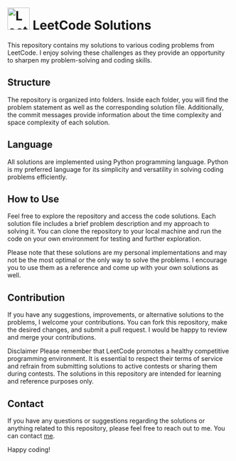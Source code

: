 # <img src="https://img.icons8.com/?size=512&id=9L16NypUzu38&format=png" alt="Leetcode Logo" width="50" height="50"/> LeetCode Solutions 
This repository contains my solutions to various coding problems from LeetCode. I enjoy solving these challenges as they provide an opportunity to sharpen my problem-solving and coding skills.

## Structure
The repository is organized into folders. Inside each folder, you will find the problem statement as well as the corresponding solution file. Additionally, the commit messages provide information about the time complexity and space complexity of each solution.

## Language
All solutions are implemented using Python programming language. Python is my preferred language for its simplicity and versatility in solving coding problems efficiently.

## How to Use
Feel free to explore the repository and access the code solutions. Each solution file includes a brief problem description and my approach to solving it. You can clone the repository to your local machine and run the code on your own environment for testing and further exploration.

Please note that these solutions are my personal implementations and may not be the most optimal or the only way to solve the problems. I encourage you to use them as a reference and come up with your own solutions as well.

## Contribution
If you have any suggestions, improvements, or alternative solutions to the problems, I welcome your contributions. You can fork this repository, make the desired changes, and submit a pull request. I would be happy to review and merge your contributions.

Disclaimer
Please remember that LeetCode promotes a healthy competitive programming environment. It is essential to respect their terms of service and refrain from submitting solutions to active contests or sharing them during contests. The solutions in this repository are intended for learning and reference purposes only.

## Contact
If you have any questions or suggestions regarding the solutions or anything related to this repository, please feel free to reach out to me. You can contact  [me](nayanjit81@gmail.com).

Happy coding!

